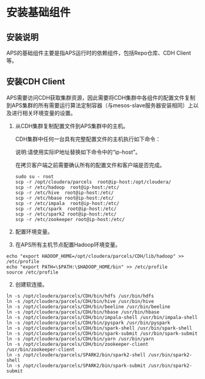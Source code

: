 #  安装基础组件

## 安装说明

APS的基础组件主要是指APS运行时的依赖组件，包括Repo仓库、CDH Client等。

## 安装CDH Client

APS需要访问CDH获取集群资源，因此需要将CDH集群中各组件的配置文件复制到APS集群的所有需要运行算法定制容器（与mesos-slave服务器安装相同）上以及进行相关环境变量的设置。

1. 从CDH集群复制配置文件到APS集群中的主机。

   CDH集群中任何一台具有完整配置文件的主机执行如下命令：

   说明:请使用实际IP地址替换如下命令中的“ip-host”。
  
   在拷贝客户端之前需要确认所有的配置文件和客户端是否完成。

   ```
   sudo su - root
   scp -r /opt/cloudera/parcels  root@ip-host:/opt/cloudera/
   scp -r /etc/hadoop  root@ip-host:/etc/
   scp -r /etc/hive  root@ip-host:/etc/
   scp -r /etc/hbase root@ip-host:/etc/ 
   scp -r /etc/impala  root@ip-host:/etc/ 
   scp -r /etc/spark  root@ip-host:/etc/
   scp -r /etc/spark2 root@ip-host:/etc/
   scp -r /etc/zookeeper root@ip-host:/etc/
   ```

2. 配置环境变量。

  1. 在APS所有主机节点配置Hadoop环境变量。
   ```
   echo "export HADOOP_HOME=/opt/cloudera/parcels/CDH/lib/hadoop" >> /etc/profile  
   echo "export PATH=\$PATH:\$HADOOP_HOME/bin" >> /etc/profile
   source /etc/profile 
   ```
   
   2. 创建软连接。
   ```
   ln -s /opt/cloudera/parcels/CDH/bin/hdfs /usr/bin/hdfs
   ln -s /opt/cloudera/parcels/CDH/bin/hive /usr/bin/hive
   ln -s /opt/cloudera/parcels/CDH/bin/beeline /usr/bin/beeline
   ln -s /opt/cloudera/parcels/CDH/bin/hbase /usr/bin/hbase
   ln -s /opt/cloudera/parcels/CDH/bin/impala-shell /usr/bin/impala-shell
   ln -s /opt/cloudera/parcels/CDH/bin/pyspark /usr/bin/pyspark
   ln -s /opt/cloudera/parcels/CDH/bin/spark-shell /usr/bin/spark-shell
   ln -s /opt/cloudera/parcels/CDH/bin/spark-submit /usr/bin/spark-submit
   ln -s /opt/cloudera/parcels/CDH/bin/yarn /usr/bin/yarn
   ln -s /opt/cloudera/parcels/CDH/bin/zookeeper-client /usr/bin/zookeeper-client
   ln -s /opt/cloudera/parcels/SPARK2/bin/spark2-shell /usr/bin/spark2-shell
   ln -s /opt/cloudera/parcels/SPARK2/bin/spark-submit /usr/bin/spark2-submit
   ```